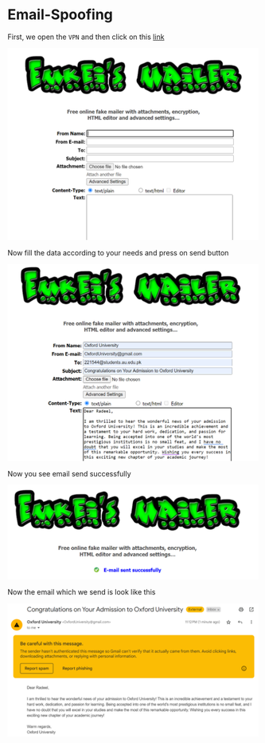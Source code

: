 # Email-Spoofing

First, we open the `VPN` and then click on this [link](https://emkei.cz/)

<p align="center">
    <img src="images/1.png" alt="image1">
</p>

Now fill the data according to your needs and press on send button

<p align="center">
    <img src="images/2.png" alt="image1">
</p>

Now you see email send successfully

<p align="center">
    <img src="images/3.png" alt="image1">
</p>

Now the email which we send is look like this

<p align="center">
    <img src="images/4.png" alt="image1">
</p>
